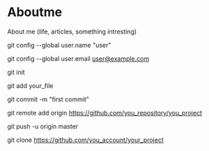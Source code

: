 # Aboutme
About me (life, articles, something intresting)


git config --global user.name "user"

git config --global user.email user@example.com

git init

git add your_file

git commit -m "first commit"

git remote add origin https://github.com/you_repository/you_project

git push -u origin master


git clone https://github.com/you_account/your_project
